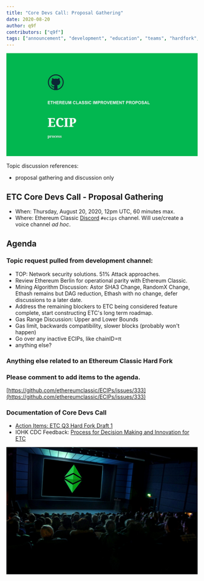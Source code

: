 ```yaml
---
title: "Core Devs Call: Proposal Gathering"
date: 2020-08-20
author: q9f
contributors: ["q9f"]
tags: ["announcement", "development", "education", "teams", "hardfork", "media"]
---
```


![ETC Core Devs Call - Proposal Gathering](./ethereum_classic_ecip_wallpaper.png)

Topic discussion references:
* proposal gathering and discussion only

## ETC Core Devs Call - Proposal Gathering

* When: Thursday, August 20, 2020, 12pm UTC, 60 minutes max.
* Where: Ethereum Classic [Discord](https://discord.gg/hQs894U) `#ecips` channel. Will use/create a voice channel *ad hoc*.

## Agenda

### Topic request pulled from development channel:

* TOP: Network security solutions. 51% Attack approaches.
* Review Ethereum Berlin for operational parity with Ethereum Classic.
* Mining Algorithm Discussion: Astor SHA3 Change, RandomX Change, Ethash remains but DAG reduction, Ethash with no change, defer discussions to a later date.
* Address the remaining blockers to ETC being considered feature complete, start constructing ETC's long term roadmap.
* Gas Range Discussion: Upper and Lower Bounds
* Gas limit, backwards compatibility, slower blocks (probably won't happen)
* Go over any inactive ECIPs, like chainID=π
* anything else?

### Anything else related to an Ethereum Classic Hard Fork

### Please comment to add items to the agenda.

[https://github.com/ethereumclassic/ECIPs/issues/333](https://github.com/ethereumclassic/ECIPs/issues/333)

### Documentation of Core Devs Call

* [Action Items: ETC Q3 Hard Fork Draft 1](https://docs.google.com/document/d/1f0a0sqb0OW3n4ki6nM3q9hvJ91HeZoj9Rpjp2fDCZIQ)
* IOHK CDC Feedback: [Process for Decision Making and Innovation for ETC](https://www.youtube.com/watch?v=F0lR_u7BVho)

![ETC Core Devs Call - Proposal Gathering](./etc_cdc.png)
